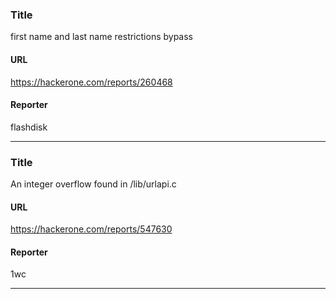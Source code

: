 ### Title
first name and last name restrictions bypass
#### URL 
https://hackerone.com/reports/260468
#### Reporter 
flashdisk

---


### Title
An integer overflow found in /lib/urlapi.c
#### URL 
https://hackerone.com/reports/547630
#### Reporter 
1wc

---


